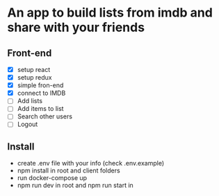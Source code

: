 # An app to build lists from imdb and share with your friends

## Front-end

- [x] setup react
- [x] setup redux
- [x] simple fron-end
- [x] connect to IMDB
- [ ] Add lists
- [ ] Add items to list
- [ ] Search other users
- [ ] Logout

## Install

- create .env file with your info (check .env.example)
- npm install in root and client folders
- run docker-compose up
- npm run dev in root and npm run start in

